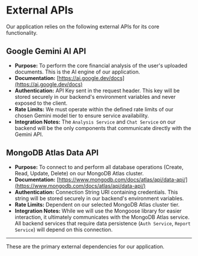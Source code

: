 # External APIs

Our application relies on the following external APIs for its core functionality.

## Google Gemini AI API

* **Purpose:** To perform the core financial analysis of the user's uploaded documents. This is the AI engine of our application.
* **Documentation:** [https://ai.google.dev/docs](https://ai.google.dev/docs)
* **Authentication:** API Key sent in the request header. This key will be stored securely in our backend's environment variables and never exposed to the client.
* **Rate Limits:** We must operate within the defined rate limits of our chosen Gemini model tier to ensure service availability.
* **Integration Notes:** The `Analysis Service` and `Chat Service` on our backend will be the only components that communicate directly with the Gemini API.

## MongoDB Atlas Data API

* **Purpose:** To connect to and perform all database operations (Create, Read, Update, Delete) on our MongoDB Atlas cluster.
* **Documentation:** [https://www.mongodb.com/docs/atlas/api/data-api/](https://www.mongodb.com/docs/atlas/api/data-api/)
* **Authentication:** Connection String URI containing credentials. This string will be stored securely in our backend's environment variables.
* **Rate Limits:** Dependent on our selected MongoDB Atlas cluster tier.
* **Integration Notes:** While we will use the Mongoose library for easier interaction, it ultimately communicates with the MongoDB Atlas service. All backend services that require data persistence (`Auth Service`, `Report Service`) will depend on this connection.

***

These are the primary external dependencies for our application.
